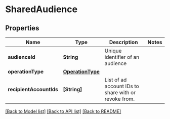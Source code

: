 # SharedAudience

## Properties
Name | Type | Description | Notes
------------ | ------------- | ------------- | -------------
**audienceId** | **String** | Unique identifier of an audience | 
**operationType** | [**OperationType**](OperationType.md) |  | 
**recipientAccountIds** | **[String]** | List of ad account IDs to share with or revoke from. | 

[[Back to Model list]](../README.md#documentation-for-models) [[Back to API list]](../README.md#documentation-for-api-endpoints) [[Back to README]](../README.md)


